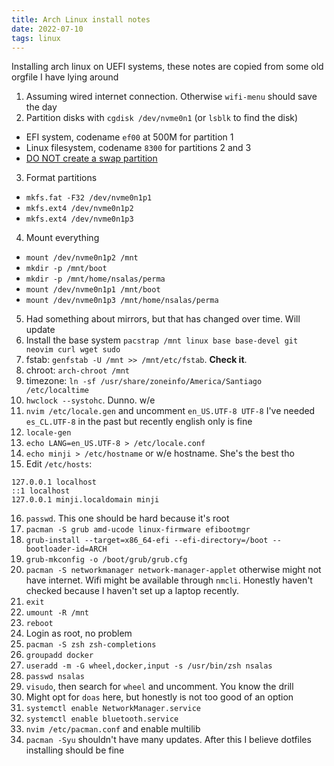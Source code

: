 ```yaml
---
title: Arch Linux install notes
date: 2022-07-10
tags: linux
---
```


Installing arch linux on UEFI systems, these notes are copied from some old orgfile I have lying around

1. Assuming wired internet connection. Otherwise `wifi-menu` should save the day
2. Partition disks with `cgdisk /dev/nvme0n1` (or `lsblk` to find the disk)
  - EFI system, codename `ef00` at 500M for partition 1
  - Linux filesystem, codename `8300` for partitions 2 and 3
  - [DO NOT create a swap partition](https://wiki.archlinux.org/title/swap#Swap_file)
3. Format partitions
  - `mkfs.fat -F32 /dev/nvme0n1p1`
  - `mkfs.ext4 /dev/nvme0n1p2`
  - `mkfs.ext4 /dev/nvme0n1p3`
4. Mount everything
  - `mount /dev/nvme0n1p2 /mnt`
  - `mkdir -p /mnt/boot`
  - `mkdir -p /mnt/home/nsalas/perma`
  - `mount /dev/nvme0n1p1 /mnt/boot`
  - `mount /dev/nvme0n1p3 /mnt/home/nsalas/perma`
5. Had something about mirrors, but that has changed over time. Will update
6. Install the base system `pacstrap /mnt linux base base-devel git neovim curl wget sudo`
7. fstab: `genfstab -U /mnt >> /mnt/etc/fstab`. **Check it**.
8. chroot: `arch-chroot /mnt`
9. timezone: `ln -sf /usr/share/zoneinfo/America/Santiago /etc/localtime`
10. `hwclock --systohc`. Dunno. w/e
11. `nvim /etc/locale.gen` and uncomment `en_US.UTF-8 UTF-8` I've needed `es_CL.UTF-8` in the past but recently english only is fine
12. `locale-gen`
13. `echo LANG=en_US.UTF-8 > /etc/locale.conf`
14. `echo minji > /etc/hostname` or w/e hostname. She's the best tho
15. Edit `/etc/hosts`:
  ```
  127.0.0.1 localhost
  ::1 localhost
  127.0.0.1 minji.localdomain minji
  ```
16. `passwd`. This one should be hard because it's root
17. `pacman -S grub amd-ucode linux-firmware efibootmgr`
18. `grub-install --target=x86_64-efi --efi-directory=/boot --bootloader-id=ARCH`
19. `grub-mkconfig -o /boot/grub/grub.cfg`
20. `pacman -S networkmanager network-manager-applet` otherwise might not have internet. Wifi might be available through `nmcli`. Honestly haven't checked because I haven't set up a laptop recently.
21. `exit`
22. `umount -R /mnt`
23. `reboot`
24. Login as root, no problem
25. `pacman -S zsh zsh-completions`
26. `groupadd docker`
27. `useradd -m -G wheel,docker,input -s /usr/bin/zsh nsalas`
28. `passwd nsalas`
29. `visudo`, then search for `wheel` and uncomment. You know the drill
30. Might opt for `doas` here, but honestly is not too good of an option
31. `systemctl enable NetworkManager.service`
32. `systemctl enable bluetooth.service`
33. `nvim /etc/pacman.conf` and enable multilib
34. `pacman -Syu` shouldn't have many updates. After this I believe dotfiles installing should be fine
